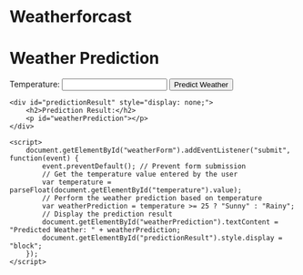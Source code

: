 # Weatherforcast
<!DOCTYPE html>
<html lang="en">
<head>
    <meta charset="UTF-8">
    <meta name="viewport" content="width=device-width, initial-scale=1.0">
    <title>Weather Prediction</title>
</head>
<body>
    <h1>Weather Prediction</h1>
    <form id="weatherForm">
        <label for="temperature">Temperature:</label>
        <input type="number" id="temperature" name="temperature" required>
        <button type="submit">Predict Weather</button>
    </form>

    <div id="predictionResult" style="display: none;">
        <h2>Prediction Result:</h2>
        <p id="weatherPrediction"></p>
    </div>

    <script>
        document.getElementById("weatherForm").addEventListener("submit", function(event) {
            event.preventDefault(); // Prevent form submission
            // Get the temperature value entered by the user
            var temperature = parseFloat(document.getElementById("temperature").value);
            // Perform the weather prediction based on temperature
            var weatherPrediction = temperature >= 25 ? "Sunny" : "Rainy";
            // Display the prediction result
            document.getElementById("weatherPrediction").textContent = "Predicted Weather: " + weatherPrediction;
            document.getElementById("predictionResult").style.display = "block";
        });
    </script>
</body>
</html>

